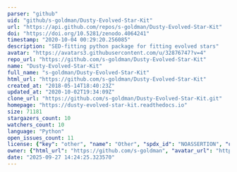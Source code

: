 ```yaml
---
parser: "github"
uid: "github/s-goldman/Dusty-Evolved-Star-Kit"
url: "https://api.github.com/repos/s-goldman/Dusty-Evolved-Star-Kit"
doi: "https://doi.org/10.5281/zenodo.4064241"
timestamp: "2020-10-04 00:29:20.256085"
description: "SED-fitting python package for fitting evolved stars"
avatar: "https://avatars3.githubusercontent.com/u/32876747?v=4"
repo_url: "https://github.com/s-goldman/Dusty-Evolved-Star-Kit"
name: "Dusty-Evolved-Star-Kit"
full_name: "s-goldman/Dusty-Evolved-Star-Kit"
html_url: "https://github.com/s-goldman/Dusty-Evolved-Star-Kit"
created_at: "2018-05-14T18:40:23Z"
updated_at: "2020-10-02T19:34:09Z"
clone_url: "https://github.com/s-goldman/Dusty-Evolved-Star-Kit.git"
homepage: "https://dusty-evolved-star-kit.readthedocs.io"
size: 71181
stargazers_count: 10
watchers_count: 10
language: "Python"
open_issues_count: 11
license: {"key": "other", "name": "Other", "spdx_id": "NOASSERTION", "url": null, "node_id": "MDc6TGljZW5zZTA="}
owner: {"html_url": "https://github.com/s-goldman", "avatar_url": "https://avatars3.githubusercontent.com/u/32876747?v=4", "login": "s-goldman", "type": "User"}
date: "2025-09-27 14:24:25.323570"
---
```

